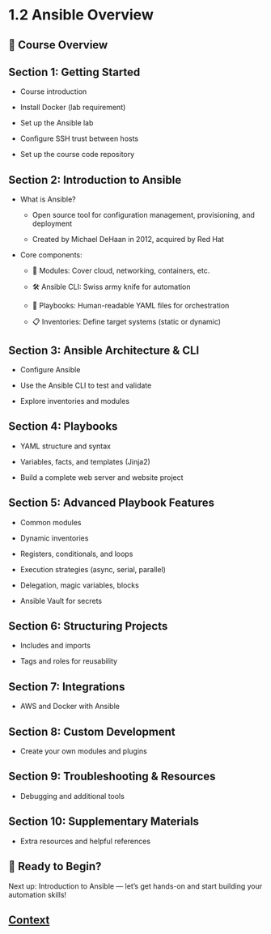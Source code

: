 # 1.2 Ansible Overview

## 📘 Course Overview

## Section 1: Getting Started
* Course introduction

* Install Docker (lab requirement)

* Set up the Ansible lab

* Configure SSH trust between hosts

* Set up the course code repository

## Section 2: Introduction to Ansible
* What is Ansible?

    - Open source tool for configuration management, provisioning, and deployment

    - Created by Michael DeHaan in 2012, acquired by Red Hat

* Core components:

    - 🔧 Modules: Cover cloud, networking, containers, etc.

    - 🛠️ Ansible CLI: Swiss army knife for automation

    - 📘 Playbooks: Human-readable YAML files for orchestration

    - 📋 Inventories: Define target systems (static or dynamic)

## Section 3: Ansible Architecture & CLI
* Configure Ansible

* Use the Ansible CLI to test and validate

* Explore inventories and modules
  
## Section 4: Playbooks
* YAML structure and syntax

* Variables, facts, and templates (Jinja2)

* Build a complete web server and website project
  
## Section 5: Advanced Playbook Features
* Common modules

* Dynamic inventories

* Registers, conditionals, and loops

* Execution strategies (async, serial, parallel)

* Delegation, magic variables, blocks

* Ansible Vault for secrets

## Section 6: Structuring Projects
* Includes and imports

* Tags and roles for reusability

## Section 7: Integrations
* AWS and Docker with Ansible  

## Section 8: Custom Development
* Create your own modules and plugins

## Section 9: Troubleshooting & Resources
* Debugging and additional tools

## Section 10: Supplementary Materials
* Extra resources and helpful references

## 🚀 Ready to Begin?
Next up: Introduction to Ansible — let’s get hands-on and start building your automation skills!

## [Context](./../context.md)
